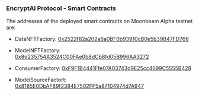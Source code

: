 ### EncryptAI Protocol - Smart Contracts

The addresses of the deployed smart contracts on Moonbeam Alpha testnet are:

- DataNFTFactory:  [0x2522f82a202a6a0BF0b93910cB0e5b39B47FD766](https://moonbase.moonscan.io/tx/0x62db763cb3952be60c2d662c987f4719ee0cb044cdcf8dbec256ce1f8fb8d71f)
- ModelNFTFactory: [0x8d235754A3524C00FAe0b8dCb8fd05B996AA3272](https://moonbase.moonscan.io/tx/0x698bc2e7eec7ab0f1f4cf9651a07c4ca5e492abf8cc2ad608166db727b8080e0)
- ConsumerFactory: [0xF9F1B4441Ffe07A03743d9E25cc4699C5555B428](https://moonbase.moonscan.io/tx/0xd1efee4d27adff5fc36534ceb625d720b50052e48079a8cf0946ea9e3573fee6)

- ModelSourceFactort: [0x8185E0DbAF89f2384E7502FF5a87104974d7A947](https://moonbase.moonscan.io/tx/0x50ac27f1b41ae4fb10ea0e30798c51f9ddc3fd0762e005571f249a0dac8086e0)